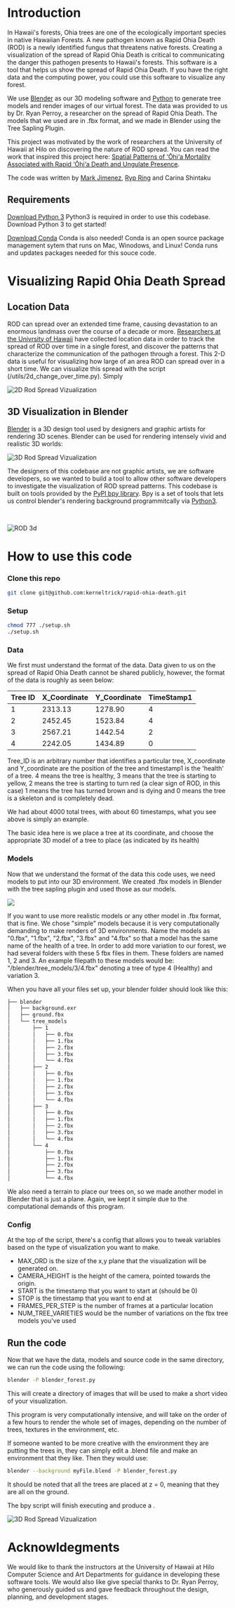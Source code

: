 # Introduction

In Hawaii's forests, Ohia trees are one of the ecologically important species in native Hawaiian Forests. A new pathogen known as Rapid Ohia Death (ROD) is a newly identified fungus that threatens native forests. Creating a visualization of the spread of Rapid Ohia Death is critical to communicating the danger this pathogen presents to Hawaii's forests. This software is a tool that helps us show the spread of Rapid Ohia Death. If you have the right data and the computing power, you could use this software to visualize any forest.<br>

We use [Blender](https://www.blender.org/download/) as our 3D modeling software and [Python](https://www.python.org/downloads/) to generate tree models and render images of our virtual forest. The data was provided to us by Dr. Ryan Perroy, a researcher on the spread of Rapid Ohia Death. The models that we used are in .fbx format, and we made in Blender using the Tree Sapling Plugin.


This project was motivated by the work of researchers at the University of Hawaii at Hilo on discovering the nature of ROD spread. You can read the work that inspired this project here: [Spatial Patterns of ‘Ōhi‘a Mortality Associated with Rapid ‘Ōhi‘a Death and Ungulate Presence](https://www.mdpi.com/1999-4907/12/8/1035).


The code was written by [Mark Jimenez](https://github.com/kerneltrick), [Ryp Ring](https://github.com/rypring) and Carina Shintaku

## Requirements

[Download Python 3](https://www.python.org/downloads/) Python3 is required in order to use this codebase. Download Python 3 to get started!

[Download Conda](https://docs.conda.io/projects/conda/en/latest/user-guide/install/download.html) Conda is also needed! Conda is an open source package management sytem that runs on Mac, Winodows, and Linux! Conda runs and updates packages needed for this souce code.

# Visualizing Rapid Ohia Death Spread

## Location Data

ROD can spread over an extended time frame, causing devastation to an enormous landmass over the course of a decade or more. [Researchers at the Univrsity of Hawaii](https://www.mdpi.com/1999-4907/12/8/1035) have collected location data in order to track the spread of ROD over time in a single forest, and discover the patterns that characterize the communication of the pathogen through a forest. This 2-D data is useful for visualizing how large of an area ROD can spread over in a short time. We can visualize this spread with the script (/utils/2d_change_over_time.py). Simply

<p>

![2D Rod Spread Vizualization](/github/ohia_spread_2d.gif)

</p>

## 3D Visualization in Blender

[Blender](https://www.blender.org/download/) is a 3D design tool used by designers and graphic artists for rendering 3D scenes. Blender can be used for rendering intensely vivid and realistic 3D worlds:

![3D Rod Spread Vizualization](/github/RODflyover2.gif)

The designers of this codebase are not graphic artists, we are software developers, so we wanted to build a tool to allow other software developers to investigate the visualization of ROD spread patterns. This codebase is built on tools provided by the [PyPl bpy library](https://pypi.org/project/bpy/). Bpy is a set of tools that lets us control blender's rendering background programmitcally via [Python3](https://pypi.org/project/bpy/).

<br>

![ROD 3d](/github/ohia_spread-big-circle_down_sampled.gif)

# How to use this code

### Clone this repo

```bash
git clone git@github.com:kerneltrick/rapid-ohia-death.git
```
### Setup

```bash
chmod 777 ./setup.sh
./setup.sh
```

### Data

We first must understand the format of the data. Data given to us on the spread of Rapid Ohia Death cannot be shared publicly, however, the format of the data is roughly as seen below:

|Tree ID     | X_Coordinate |  Y_Coordinate       |  TimeStamp1
|------------|--------------|---------------------|-----------------
|1           |  2313.13     |  1278.90            |  4
|2           |  2452.45     |  1523.84            |  4
|3           |  2567.21     |  1442.54            |  2
|4           |  2242.05     |  1434.89            |  0

Tree_ID is an arbitrary number that identifies a particular tree, X_coordinate and Y_coordinate are the position of the tree and timestamp1 is the 'health' of a tree. 4 means the tree is healthy, 3 means that the tree is starting to yellow, 2 means the tree is starting to turn red (a clear sign of ROD, in this case) 1 means the tree has turned brown and is dying and 0 means the tree is a skeleton and is completely dead.

We had about 4000 total trees, with about 60 timestamps, what you see above is simply an example.

The basic idea here is we place a tree at its coordinate, and choose the appropriate 3D model of a tree to place (as indicated by its health) <br>

### Models

Now that we understand the format of the data this code uses, we need models to put into our 3D environment.  We created .fbx models in Blender with the tree sapling plugin and used those as our models.

![](/github/tree_example.JPG)

If you want to use more realistic models or any other model in .fbx format, that is fine. We chose "simple" models because it is very computationally demanding to make renders of 3D environments. Name the models as "0.fbx", "1.fbx", "2.fbx", "3.fbx" and "4.fbx" so that a model has the same name of the health of a tree. In order to add more variation to our forest, we had several folders with these 5 fbx files in them. These folders are named 1, 2 and 3. An example filepath to these models would be: "/blender/tree_models/3/4.fbx" denoting a tree of type 4 (Healthy) and variation 3.

When you have all your files set up, your blender folder should look like this:

```bash
├── blender
│   ├── background.exr
│   ├── ground.fbx
│   └── tree_models
│       ├── 1
│       │   ├── 0.fbx
│       │   ├── 1.fbx
│       │   ├── 2.fbx
│       │   ├── 3.fbx
│       │   └── 4.fbx
│       ├── 2
│       │   ├── 0.fbx
│       │   ├── 1.fbx
│       │   ├── 2.fbx
│       │   ├── 3.fbx
│       │   └── 4.fbx
│       ├── 3
│       │   ├── 0.fbx
│       │   ├── 1.fbx
│       │   ├── 2.fbx
│       │   ├── 3.fbx
│       │   └── 4.fbx
│       └── 4
│           ├── 0.fbx
│           ├── 1.fbx
│           ├── 2.fbx
│           ├── 3.fbx
│           └── 4.fbx
```

We also need a terrain to place our trees on, so we made another model in Blender that is just a plane. Again, we kept it simple due to the computational demands of this program.

### Config

At the top of the script, there's a config that allows you to tweak variables based on the type of visualization you want to make.

<ul>
    <li> MAX_ORD is the size of the x,y plane that the visualization will be generated on. </li>
    <li> CAMERA_HEIGHT is the height of the camera, pointed towards the origin. </li>
    <li> START is the timestamp that you want to start at (should be 0) </li>
    <li> STOP is the timestamp that you want to end at </li>
    <li> FRAMES_PER_STEP is the number of frames at a particular location </li>
    <li> NUM_TREE_VARIETIES would be the number of variations on the fbx tree models you've used </li>
</ul>

## Run the code

Now that we have the data, models and source code in the same directory, we can run the code using the following:

```bash
blender -P blender_forest.py
```

This will create a directory of images that will be used to make a short video of your visualization.

This program is very computationally intensive, and will take on the order of a few hours to render the whole set of images, depending on the number of trees, textures in the environment, etc.

If someone wanted to be more creative with the environment they are putting the trees in, they can simply edit a .blend file and make an environment that they like. Then they would use:

```bash
blender --background myFile.blend -P blender_forest.py
```

It should be noted that all the trees are placed at z = 0, meaning that they are all on the ground.  

The bpy script will finish executing and produce a .

![3D Rod Spread Vizualization](/github/ohia_spread_1.gif)

# Acknowldegments

We would like to thank the instructors at the University of Hawaii at Hilo Computer Science and Art Departments for guidance in developing these software tools. We would also like give special thanks to Dr. Ryan Perroy, who generously guided us and gave feedback throughout the design, planning, and development stages.
